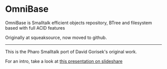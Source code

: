 OmniBase
========

OmniBase is Smalltalk efficient objects repository, BTree and filesystem based with full ACID features

Originally at squeaksource, now moved to github.

---
This is the Pharo Smalltalk port of David Gorisek's original work.

For an intro, take a look at [this presentation on slideshare](http://www.slideshare.net/esug/omni-baseobjectdatabase)

